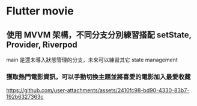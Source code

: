 # Flutter movie
## 使用 MVVM 架構，不同分支分別練習搭配 setState, Provider, Riverpod
main 是還未導入狀態管理的分支，未來可以練習其它 state management
### 獲取熱門電影資訊，可以手動切換主題並將喜愛的電影加入最愛收藏

https://github.com/user-attachments/assets/2410fc98-bd90-4330-83b7-192b6327363c
 
